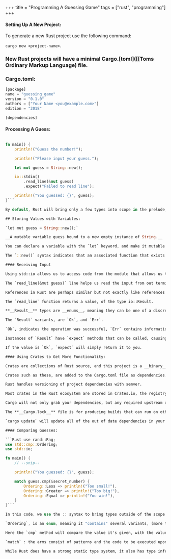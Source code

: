 +++
title = "Programming A Guessing Game"
tags = ["rust", "programming"]
+++

#### Setting Up A New Project:

To generate a new Rust project use the following command: 

`cargo new <project-name>`.

### New Rust projects will have a minimal Cargo.[toml]([[Toms Ordinary Markup Language) file.

### Cargo.toml:


```Rust 
[package]
name = "guessing_game"
version = "0.1.0"
authors = ["Your Name <you@example.com>"]
edition = "2018"

[dependencies]
```


#### Processing A Guess:

```Rust use std::io;

fn main() {
    println!("Guess the number!");

    println!("Please input your guess.");

    let mut guess = String::new();

    io::stdin()
        .read_line(&mut guess)
        .expect("Failed to read line");

    println!("You guessed: {}", guess);
}```

By default, Rust will bring only a few types into scope in the prelude, so if you want a type that isn't available in the prelude, you have to add it yourself, with the `use <type>` statement.

## Storing Values with Variables:

`let mut guess = String::new();`

__A mutable variable guess bound to a new empty instance of String.__

You can declare a variable with the `let` keyword, and make it mutable with the `mut` keyword.

The `::new()` syntax indicates that an associated function that exists on a type is being called. `new` exists on mosts types, for creating new values of certain times.

#### Receiving Input

Using std::io allows us to access code from the module that allows us to deal with input an output, and it provides the Read and Write traits, which can be implemented in other types.

The `read_line(&mut guess)` line helps us read the input from out terminal, the stdin, and it allows us to store that input in our mutable variable, which we indicate is a reference to a mutable variable with the `&mut` syntax.

References in Rust are perhaps similar but not exactly like references in the context of 'pass by reference', but they allow multiple parts of code to access a datum without copying it into memory each time.

The `read_line` function returns a value, of the type io::Result.

**__Result__** types are __enums__, meaning they can be one of a discrete, finite set of values, which are referred to as __variants__.

The `Result` variants, are `Ok`, and `Err`.

`Ok`, indicates the operation was successful, `Err` contains information on how/why it wasn't.

Instances of `Result` have `expect` methods that can be called, causing the program to crash and display your message.

If the value is `Ok`, `expect` will simply return it to you.

#### Using Crates to Get More Functionality:

Crates are collections of Rust source, and this project is a __binary__ crate, intended to be an executable, but there are also library crates, such as `rand`, which are intended to be used in building binary crates.

Crates such as these, are added to the Cargo.toml file as dependencies.

Rust handles versioning of project dependencies with semver.

Most crates in the Rust ecosystem are stored in Crates.io, the registry for libraries.

Cargo will not only grab your dependencies, but any required upstream dependencies that those depend on as well.

The **__Cargo.lock__** file is for producing builds that can run on other computers, even if changes in the dependencies take places, and are on a new SemVer than the ones your project depends on.

`cargo update` will update all of the out of date dependencies in your Cargo.toml file, but 

#### Comparing Guesses:

```Rust use rand::Rng;
use std::cmp::Ordering;
use std::io;

fn main() {
    // --snip--

    println!("You guessed: {}", guess);

    match guess.cmp(&secret_number) {
        Ordering::Less => println!("Too small!"),
        Ordering::Greater => println!("Too big!"),
        Ordering::Equal => println!("You win!"),
    }
}```

In this code, we use the :: syntax to bring types outside of the scope of the prelude into local scope for use.

`Ordering`, is an enum, meaning it "contains" several variants, (more technically, can be of the type of one of several variants), which are `Greater`, `Less`, and `Equal`.

Here the `cmp` method will compare the value it's given, with the value it was called on, and will return one of the `Ordering` variant types, which match will then compare with the arm's of it's body.

`match` : the arms consist of patterns and the code to be executed upon a match between a pattern and a value.

While Rust does have a strong static type system, it also has type inference, for instance, we didn't have to indicate guess was a string.
